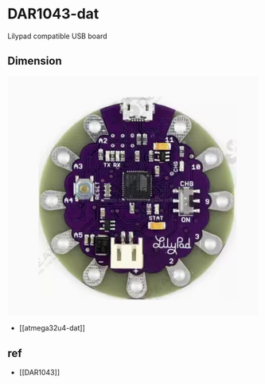 
# DAR1043-dat

Lilypad compatible USB board 


## Dimension 

![](2024-08-07-18-33-21.png)

- [[atmega32u4-dat]]


## ref

- [[DAR1043]]